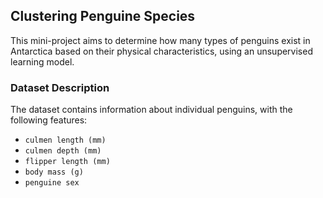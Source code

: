 ## Clustering Penguine Species
This mini-project aims to determine how many types of penguins exist in Antarctica based on their physical characteristics, using an unsupervised learning model.

### Dataset Description
The dataset contains information about individual penguins, with the following features:
- `culmen length (mm)`
- `culmen depth (mm)`
- `flipper length (mm)`
- `body mass (g)`
- `penguine sex`
